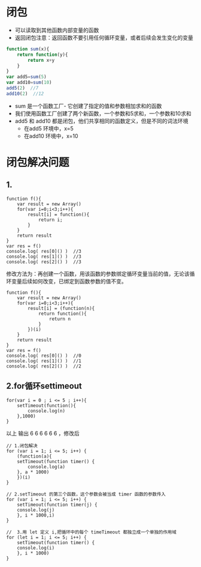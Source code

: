 # 闭包
- 可以读取到其他函数内部变量的函数
- 返回闭包注意：返回函数不要引用任何循环变量，或者后续会发生变化的变量

```js
function sum(x){
    return function(y){
        return x+y
    }
}
var add5=sum(5)
var add10=sum(10)
add5(2)  //7
add10(2)  //12
```
- sum 是一个函数工厂- 它创建了指定的值和参数相加求和的函数
- 我们使用函数工厂创建了两个新函数，一个参数和5求和，一个参数和10求和
- add5 和 add10 都是闭包，他们共享相同的函数定义，但是不同的词法环境
    - 在add5 环境中，x=5  
    - 在add10 环境中，x=10  
        
# 闭包解决问题 
## 1.
```
function f(){
    var result = new Array()
    for(var i=0;i<3;i++){
        result[i] = function(){
            return i;       
        }
    }
    return result
}
var res = f()
console.log( res[0]() )  //3
console.log( res[1]() )  //3
console.log( res[2]() )  //3
```
修改方法为：再创建一个函数，用该函数的参数绑定循环变量当前的值，无论该循环变量后续如何改变，已绑定到函数参数的值不变。
```
function f(){
    var result = new Array()
    for(var i=0;i<3;i++){
        result[i] = (function(n){
            return function(){
                return n
            }     
        })(i)
    }
    return result
}
var res = f()
console.log( res[0]() )  //0
console.log( res[1]() )  //1
console.log( res[2]() )  //2
```
## 2.for循环settimeout  
```
for(var i = 0 ; i <= 5 ; i++){
    setTimeout(function(){
        console.log(n)
    },1000)
}
```
以上 输出 6 6 6 6 6 6 ，修改后

```
// 1.闭包解决
for (var i = 1; i <= 5; i++) {
    (function(a){
    setTimeout(function timer() {
        console.log(a)
    }, a * 1000)
    })(i)
}

// 2.setTimeout 的第三个函数，这个参数会被当成 timer 函数的参数传入
for (var i = 1; i <= 5; i++) {
    setTimeout(function timer(j) {
    console.log(j)
    }, i * 1000,i)
}

//  3.用 let 定义 i,把循环中的每个 timeTimeout 都独立成一个单独的作用域
for (let i = 1; i <= 5; i++) {
    setTimeout(function timer() {
    console.log(i)
    }, i * 1000)
}
```